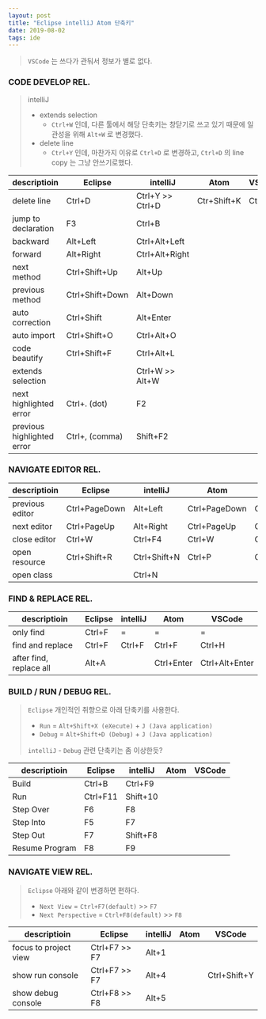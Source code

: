 ```yaml
---
layout: post
title: "Eclipse intelliJ Atom 단축키"
date: 2019-08-02
tags: ide
---
```


> `VSCode` 는 쓰다가 관둬서 정보가 별로 없다.

### CODE DEVELOP REL.
> intelliJ
> - extends selection
>   - `Ctrl+W` 인데, 다른 툴에서 해당 단축키는 창닫기로 쓰고 있기 때문에 일관성을 위해 `Alt+W` 로 변경했다.
> - delete line
>   - `Ctrl+Y` 인데, 마찬가지 이유로 `Ctrl+D` 로 변경하고, `Ctrl+D` 의 line copy 는 그냥 안쓰기로했다.

<table class="pure-table">
<thead>
  <tr>
    <th>descriptioin</th>
    <th>Eclipse</th>
    <th>intelliJ</th>
    <th>Atom</th>
    <th>VSCode</th>
  </tr>
</thead>
<tbody>
  <tr>
    <td>delete line</td>
    <td>Ctrl+D</td>
    <td>Ctrl+Y >> Ctrl+D</td>
    <td>Ctr+Shift+K</td>
    <td>Ctrl+D</td>
  </tr>
  <tr>
    <td>jump to declaration</td>
    <td>F3</td>
    <td>Ctrl+B</td>
    <td></td>
    <td></td>
  </tr>
  <tr>
    <td>backward</td>
    <td>Alt+Left</td>
    <td>Ctrl+Alt+Left</td>
    <td></td>
    <td></td>
  </tr>
  <tr>
    <td>forward</td>
    <td>Alt+Right</td>
    <td>Ctrl+Alt+Right</td>
    <td></td>
    <td></td>
  </tr>
  <tr>
    <td>next method</td>
    <td>Ctrl+Shift+Up</td>
    <td>Alt+Up</td>
    <td></td>
    <td></td>
  </tr>
  <tr>
    <td>previous method</td>
    <td>Ctrl+Shift+Down</td>
    <td>Alt+Down</td>
    <td></td>
    <td></td>
  </tr>
  <tr>
    <td>auto correction</td>
    <td>Ctrl+Shift</td>
    <td>Alt+Enter</td>
    <td></td>
    <td></td>
  </tr>  
  <tr>
    <td>auto import</td>
    <td>Ctrl+Shift+O</td>
    <td>Ctrl+Alt+O</td>
    <td></td>
    <td></td>
  </tr>
  <tr>
    <td>code beautify</td>
    <td>Ctrl+Shift+F</td>
    <td>Ctrl+Alt+L</td>
    <td></td>
    <td></td>
  </tr>
  <tr>
    <td>extends selection</td>
    <td></td>
    <td>Ctrl+W >> Alt+W</td>
    <td></td>
    <td></td>
  </tr>
  <tr>
    <td>next highlighted error</td>
    <td>Ctrl+. (dot)</td>
    <td>F2</td>
    <td></td>
    <td></td>
  </tr>
  <tr>
    <td>previous highlighted error</td>
    <td>Ctrl+, (comma)</td>
    <td>Shift+F2</td>
    <td></td>
    <td></td>
  </tr>
</tbody>
</table>

### NAVIGATE EDITOR REL.
<table class="pure-table">
<thead>
  <tr>
    <th>descriptioin</th>
    <th>Eclipse</th>
    <th>intelliJ</th>
    <th>Atom</th>
    <th>VSCode</th>
  </tr>
</thead>
<tbody>
  <tr>
    <td>previous editor</td>
    <td>Ctrl+PageDown</td>
    <td>Alt+Left</td>
    <td>Ctrl+PageDown</td>
    <td>Ctrl+PageDown</td>
  </tr>
  <tr>
    <td>next editor</td>
    <td>Ctrl+PageUp</td>
    <td>Alt+Right</td>
    <td>Ctrl+PageUp</td>
    <td>Ctrl+PageUp</td>
  </tr>
  <tr>
    <td>close editor</td>
    <td>Ctrl+W</td>
    <td>Ctrl+F4</td>
    <td>Ctrl+W</td>
    <td>Ctrl+W</td>
  </tr>
  <tr>
    <td>open resource</td>
    <td>Ctrl+Shift+R</td>
    <td>Ctrl+Shift+N</td>
    <td>Ctrl+P</td>
    <td>Ctrl+P</td>
  </tr>
  <tr>
    <td>open class</td>
    <td></td>
    <td>Ctrl+N</td>
    <td></td>
    <td></td>
  </tr>
</tbody>
</table>

### FIND & REPLACE REL.
<table class="pure-table">
<thead>
  <tr>
    <th>descriptioin</th>
    <th>Eclipse</th>
    <th>intelliJ</th>
    <th>Atom</th>
    <th>VSCode</th>
  </tr>
</thead>
<tbody>
  <tr>
    <td>only find</td>
    <td>Ctrl+F</td>
    <td>=</td>
    <td>=</td>
    <td>=</td>
  </tr>
  <tr>
    <td>find and replace</td>
    <td>Ctrl+F</td>
    <td>Ctrl+F</td>
    <td>Ctrl+F</td>
    <td>Ctrl+H</td>
  </tr>
  <tr>
    <td>after find, replace all</td>
    <td>Alt+A</td>
    <td></td>
    <td>Ctrl+Enter</td>
    <td>Ctrl+Alt+Enter</td>
  </tr>
</tbody>
</table>

### BUILD / RUN / DEBUG REL.
> `Eclipse` 개인적인 취향으로 아래 단축키를 사용한다.
> - `Run` = `Alt+Shift+X (eXecute)` + `J (Java application)`
> - `Debug` = `Alt+Shift+D (Debug)`  + `J (Java application)`
>
> `intelliJ` - `Debug` 관련 단축키는 좀 이상한듯?

<table class="pure-table">
<thead>
  <tr>
    <th>descriptioin</th>
    <th>Eclipse</th>
    <th>intelliJ</th>
    <th>Atom</th>
    <th>VSCode</th>
  </tr>
</thead>
<tbody>
  <tr>
    <td>Build</td>
    <td>Ctrl+B</td>
    <td>Ctrl+F9</td>
    <td></td>
    <td></td>
  </tr>
  <tr>
    <td>Run</td>
    <td>Ctrl+F11</td>
    <td>Shift+10</td>
    <td></td>
    <td></td>
  </tr>
  <tr>
    <td>Step Over</td>
    <td>F6</td>
    <td>F8</td>
    <td></td>
    <td></td>
  </tr>
  <tr>
    <td>Step Into</td>
    <td>F5</td>
    <td>F7</td>
    <td></td>
    <td></td>
  </tr>
  <tr>
    <td>Step Out</td>
    <td>F7</td>
    <td>Shift+F8</td>
    <td></td>
    <td></td>
  </tr>
  <tr>
    <td>Resume Program</td>
    <td>F8</td>
    <td>F9</td>
    <td></td>
    <td></td>
  </tr>
</tbody>
</table>

### NAVIGATE VIEW REL.
> `Eclipse` 아래와 같이 변경하면 편하다.
> - `Next View` = `Ctrl+F7(default)` >>  `F7`
> - `Next Perspective` = `Ctrl+F8(default)` >> `F8`

<table class="pure-table">
<thead>
  <tr>
    <th>descriptioin</th>
    <th>Eclipse</th>
    <th>intelliJ</th>
    <th>Atom</th>
    <th>VSCode</th>
  </tr>
</thead>
<tbody>
  <tr>
    <td>focus to project view</td>
    <td>Ctrl+F7 >> F7</td>
    <td>Alt+1</td>
    <td></td>
    <td></td>
  </tr>
  <tr>
    <td>show run console</td>
    <td>Ctrl+F7 >> F7</td>
    <td>Alt+4</td>
    <td></td>
    <td>Ctrl+Shift+Y</td>
  </tr>
  <tr>
    <td>show debug console</td>
    <td>Ctrl+F8 >> F8</td>
    <td>Alt+5</td>
    <td></td>
    <td></td>
  </tr>
</tbody>
</table>
